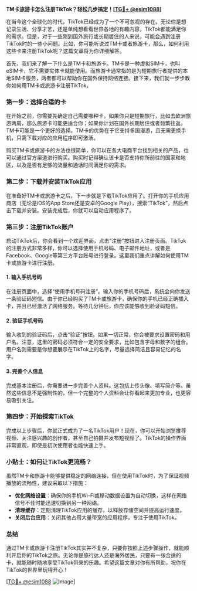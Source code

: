 **TM卡旅游卡怎么注册TikTok？轻松几步搞定！[[TG💪+ @esim1088](https://t.me/s/esim1088)]**

在当今这个全球化的时代，TikTok已经成为了一个不可忽视的存在。无论你是想记录生活、分享才艺，还是单纯想看看世界各地的有趣内容，TikTok都能满足你的需求。但是，对于一些刚到国外旅行或长期居住的人来说，可能会遇到注册TikTok时的一些小问题。比如，你可能听说过TM卡或者旅游卡，那么，如何利用这些卡来注册TikTok呢？这篇文章将为你详细解答。

首先，我们来了解一下什么是TM卡和旅游卡。TM卡是一种虚拟SIM卡，也叫eSIM卡，它不需要实体卡就能使用。而旅游卡通常指的是为短期旅行者提供的本地SIM卡服务，两者都可以帮助你在国外保持网络连接。接下来，我们就一步步教你如何用TM卡或旅游卡注册TikTok。

### 第一步：选择合适的卡

在开始之前，你需要先确定自己需要哪种卡。如果你只是短期旅行，比如去欧洲旅游两周，那么旅游卡可能更适合你；如果你计划在国外长期居住或者频繁往返，TM卡可能是一个更好的选择。TM卡的优势在于它支持多国漫游，且无需更换手机，只需下载对应的应用程序即可激活。

购买TM卡或旅游卡的方法也很简单，你可以在各大电商平台找到相关的产品，也可以通过官方渠道进行购买。购买时记得确认该卡是否支持你所前往的国家和地区，以及是否有足够的流量和通话时间满足你的需求。

### 第二步：下载并安装TikTok应用

在准备好TM卡或旅游卡之后，下一步就是下载TikTok应用了。打开你的手机应用商店（无论是iOS的App Store还是安卓的Google Play），搜索“TikTok”，然后点击下载并安装。安装完成后，你就可以启动应用程序了。

### 第三步：注册TikTok账户

启动TikTok后，你会看到一个欢迎界面，点击“注册”按钮进入注册页面。TikTok的注册方式非常多样，你可以选择使用手机号码、电子邮件地址，或者是Facebook、Google等第三方平台账号进行登录。这里我们重点讲解如何使用TM卡或旅游卡进行注册。

#### 1. 输入手机号码

在注册页面中，选择“使用手机号码注册”。输入你的手机号码后，系统会向你发送一条验证码短信。由于你已经购买了TM卡或旅游卡，确保你的手机已经正确插入卡，并且已经激活了网络服务。等待几分钟后，你应该能够收到验证码短信。

#### 2. 验证手机号码

输入收到的验证码后，点击“验证”按钮。如果一切正常，你会被要求设置密码和用户名。注意，这里的密码必须符合一定的安全要求，比如包含字母和数字的组合。用户名则需要是你想要展示在TikTok上的名字，尽量选择简洁且容易记忆的名字。

#### 3. 完善个人信息

完成基本注册后，你需要进一步完善个人资料。这包括上传头像、填写简介等。虽然这些信息不是强制性的，但一个完整的个人资料会让你看起来更加专业，也更容易吸引关注。

### 第四步：开始探索TikTok

完成以上步骤后，你就正式成为了一名TikTok用户！现在，你可以开始浏览推荐视频、关注感兴趣的创作者，甚至自己拍摄并发布短视频了。TikTok的操作界面非常直观，即使是初次使用者也能快速上手。

### 小贴士：如何让TikTok更流畅？

虽然TM卡和旅游卡能够提供稳定的网络连接，但在使用TikTok时，为了保证视频播放的流畅性，建议采取以下措施：

- **优化网络设置**：确保你的手机Wi-Fi或移动数据设置为自动切换，这样在网络信号不佳时能迅速切换到另一种网络。
- **清理缓存**：定期清理TikTok应用的缓存，以释放存储空间并提高运行速度。
- **关闭后台应用**：关闭其他占用大量带宽的应用程序，专注于使用TikTok。

### 总结

通过TM卡或旅游卡注册TikTok其实并不复杂，只要你按照上述步骤操作，就能顺利开启你的TikTok之旅。无论你是旅行达人还是海外居民，只要有一张合适的卡，就能随时随地享受TikTok带来的乐趣。希望这篇文章对你有所帮助，祝你在TikTok的世界里玩得开心！

[[TG💪+ @esim1088](https://t.me/s/esim1088) ![Image](https://i.postimg.cc/4NQfJmqS/Snipaste-2025-05-13-00-14-12.png)]